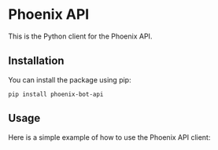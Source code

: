 # Phoenix API

This is the Python client for the Phoenix API.

## Installation

You can install the package using pip:

```
pip install phoenix-bot-api
```

## Usage

Here is a simple example of how to use the Phoenix API client:

```python
```
